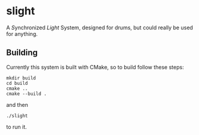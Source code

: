 # slight
A *S*ynchronized *Light* System, designed for drums, but could really be used for anything.

## Building
Currently this system is built with CMake, so to build follow these steps:

    mkdir build
    cd build
    cmake ..
    cmake --build .

and then

    ./slight

to run it.

